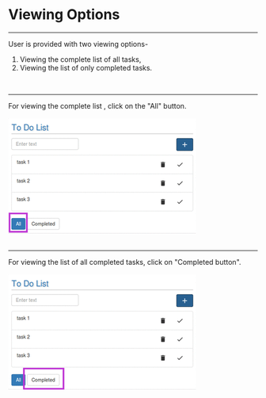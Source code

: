 # Viewing Options


---


User is provided with two viewing options-
1. Viewing the complete list of all tasks,
2. Viewing the list of only completed tasks.<br/>
<br/>


---


For viewing the complete list , click on the "All" button.
<br/>
<br/>
 ![](view1.png)
<br/>
<br/>


---


For viewing the list of all completed tasks, click on "Completed button".
<br/>
<br/>
  ![](view2.png)